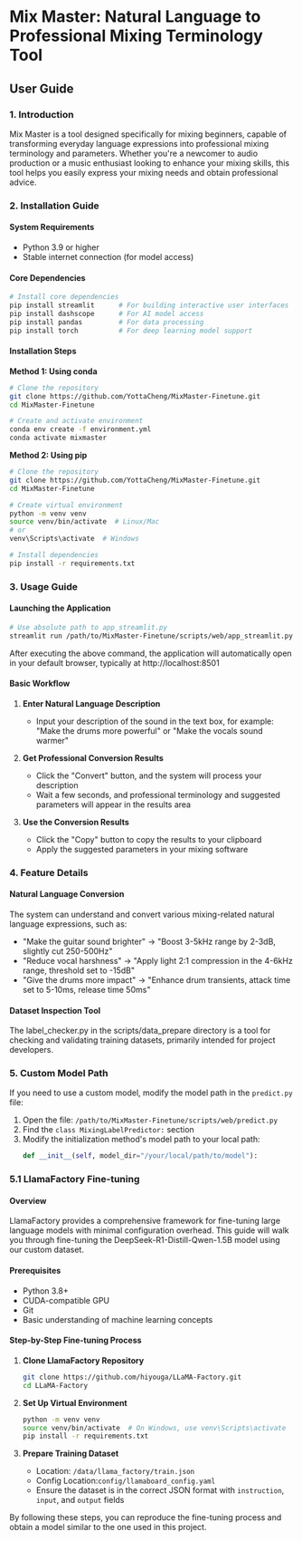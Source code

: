 # Mix Master: Natural Language to Professional Mixing Terminology Tool

## User Guide

### 1. Introduction

Mix Master is a tool designed specifically for mixing beginners, capable of transforming everyday language expressions into professional mixing terminology and parameters. Whether you're a newcomer to audio production or a music enthusiast looking to enhance your mixing skills, this tool helps you easily express your mixing needs and obtain professional advice.

### 2. Installation Guide

#### System Requirements
- Python 3.9 or higher
- Stable internet connection (for model access)

#### Core Dependencies
```bash
# Install core dependencies
pip install streamlit      # For building interactive user interfaces
pip install dashscope      # For AI model access
pip install pandas         # For data processing
pip install torch          # For deep learning model support
```

#### Installation Steps

**Method 1: Using conda**
```bash
# Clone the repository
git clone https://github.com/YottaCheng/MixMaster-Finetune.git
cd MixMaster-Finetune

# Create and activate environment
conda env create -f environment.yml
conda activate mixmaster
```

**Method 2: Using pip**
```bash
# Clone the repository
git clone https://github.com/YottaCheng/MixMaster-Finetune.git
cd MixMaster-Finetune

# Create virtual environment
python -m venv venv
source venv/bin/activate  # Linux/Mac
# or
venv\Scripts\activate  # Windows

# Install dependencies
pip install -r requirements.txt
```

### 3. Usage Guide

#### Launching the Application
```bash
# Use absolute path to app_streamlit.py
streamlit run /path/to/MixMaster-Finetune/scripts/web/app_streamlit.py
```
After executing the above command, the application will automatically open in your default browser, typically at http://localhost:8501

#### Basic Workflow

1. **Enter Natural Language Description**
   - Input your description of the sound in the text box, for example: "Make the drums more powerful" or "Make the vocals sound warmer"

2. **Get Professional Conversion Results**
   - Click the "Convert" button, and the system will process your description
   - Wait a few seconds, and professional terminology and suggested parameters will appear in the results area

3. **Use the Conversion Results**
   - Click the "Copy" button to copy the results to your clipboard
   - Apply the suggested parameters in your mixing software

### 4. Feature Details

#### Natural Language Conversion
The system can understand and convert various mixing-related natural language expressions, such as:
- "Make the guitar sound brighter" → "Boost 3-5kHz range by 2-3dB, slightly cut 250-500Hz"
- "Reduce vocal harshness" → "Apply light 2:1 compression in the 4-6kHz range, threshold set to -15dB"
- "Give the drums more impact" → "Enhance drum transients, attack time set to 5-10ms, release time 50ms"

#### Dataset Inspection Tool
The label_checker.py in the scripts/data_prepare directory is a tool for checking and validating training datasets, primarily intended for project developers.

### 5. Custom Model Path

If you need to use a custom model, modify the model path in the `predict.py` file:

1. Open the file: `/path/to/MixMaster-Finetune/scripts/web/predict.py`
2. Find the `class MixingLabelPredictor:` section
3. Modify the initialization method's model path to your local path:
   ```python
   def __init__(self, model_dir="/your/local/path/to/model"):
   ```

### 5.1 LlamaFactory Fine-tuning

#### Overview
LlamaFactory provides a comprehensive framework for fine-tuning large language models with minimal configuration overhead. This guide will walk you through fine-tuning the DeepSeek-R1-Distill-Qwen-1.5B model using our custom dataset.

#### Prerequisites
* Python 3.8+
* CUDA-compatible GPU
* Git
* Basic understanding of machine learning concepts

#### Step-by-Step Fine-tuning Process

1. **Clone LlamaFactory Repository**
   ```bash
   git clone https://github.com/hiyouga/LLaMA-Factory.git
   cd LLaMA-Factory
   ```

2. **Set Up Virtual Environment**
   ```bash
   python -m venv venv
   source venv/bin/activate  # On Windows, use venv\Scripts\activate
   pip install -r requirements.txt
   ```

3. **Prepare Training Dataset**
   * Location: `/data/llama_factory/train.json`
   * Config Location:`config/llamaboard_config.yaml`
   * Ensure the dataset is in the correct JSON format with `instruction`, `input`, and `output` fields

By following these steps, you can reproduce the fine-tuning process and obtain a model similar to the one used in this project.